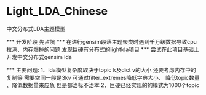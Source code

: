 # Light_LDA_Chinese
中文分布式LDA主题模型

*** 开发阶段 先占坑 
*** 在进行gensim段落主题聚类时遇到千万级数据导致cpu拉满、内存爆掉的问题 发现巨硬有分布式的lightlda项目
*** 尝试在此项目基础上开发中文分布式gensim lda

*** 主要问题:
1、lda模型复杂度取决于topic k及dict v的大小 还要考虑内存中的复制等 需要空间一般是3kv
可通过filter_extremes降低字典大小、 降低topic数量 、降低数据量来应急 但是都治标不治本
2、巨硬已经实现的的模式为1000个topic 
